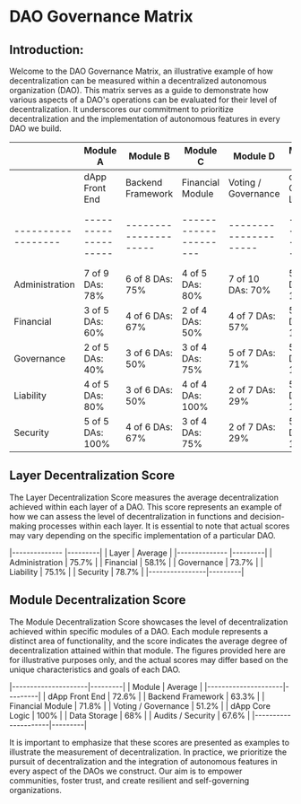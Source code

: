 # DAO Governance Matrix

## Introduction:

Welcome to the DAO Governance Matrix, an illustrative example of how decentralization can be measured within a decentralized autonomous organization (DAO).
This matrix serves as a guide to demonstrate how various aspects of a DAO's operations can be evaluated for their level of decentralization.
It underscores our commitment to prioritize decentralization and the implementation of autonomous features in every DAO we build.


|                  |   Module A         |   Module B          |   Module C          |   Module D          |   Module E         |   Module F          |   Module G           |
|------------------|--------------------|---------------------|---------------------|---------------------|--------------------|---------------------|----------------------|
|                  | dApp Front End     | Backend Framework   | Financial Module    | Voting / Governance | dApp Core Logic    | Data Storage        | Audits / Security    |
|------------------|--------------------|---------------------|---------------------|---------------------|--------------------|---------------------|----------------------|
| Administration   | 7 of 9 DAs: 78%    | 6 of 8 DAs: 75%     | 4 of 5 DAs: 80%     | 7 of 10 DAs: 70%    | 5 of 5 DAs: 100%   | 3 of 5 DAs: 60%     | 2 of 3 DAs: 67%      |
| Financial        | 3 of 5 DAs: 60%    | 4 of 6 DAs: 67%     | 2 of 4 DAs: 50%     | 4 of 7 DAs: 57%     | 5 of 5 DAs: 100%   | 2 of 5 DAs: 40%     | 1 of 3 DAs: 33%      |
| Governance       | 2 of 5 DAs: 40%    | 3 of 6 DAs: 50%     | 3 of 4 DAs: 75%     | 5 of 7 DAs: 71%     | 5 of 5 DAs: 100%   | 4 of 5 DAs: 80%     | 3 of 3 DAs: 100%     |
| Liability        | 4 of 5 DAs: 80%    | 3 of 6 DAs: 50%     | 4 of 4 DAs: 100%    | 2 of 7 DAs: 29%     | 5 of 5 DAs: 100%   | 5 of 5 DAs: 100%    | 2 of 3 DAs: 67%      |
| Security         | 5 of 5 DAs: 100%   | 4 of 6 DAs: 67%     | 3 of 4 DAs: 75%     | 2 of 7 DAs: 29%     | 5 of 5 DAs: 100%   | 4 of 5 DAs: 80%     | 3 of 3 DAs: 100%     |



## Layer Decentralization Score

The Layer Decentralization Score measures the average decentralization achieved within each layer of a DAO. This score represents an example of how we 
can assess the level of decentralization in functions and decision-making processes within each layer. It is essential to note that actual scores may 
vary depending on the specific implementation of a particular DAO.

|--------------  |---------|
|   Layer        | Average |
|--------------  |---------|
| Administration |  75.7%  |
| Financial      |  58.1%  |
| Governance     |  73.7%  |
| Liability      |  75.1%  |
| Security       |  78.7%  |
|----------------|---------|


## Module Decentralization Score

The Module Decentralization Score showcases the level of decentralization achieved within specific modules of a DAO. Each module represents a distinct
area of functionality, and the score indicates the average degree of decentralization attained within that module. The figures provided here are for 
illustrative purposes only, and the actual scores may differ based on the unique characteristics and goals of each DAO.

|---------------------|---------|
|   Module            | Average |
|---------------------|---------|
| dApp Front End      |  72.6%  |
| Backend Framework   |  63.3%  |
| Financial Module    |  71.8%  |
| Voting / Governance |  51.2%  |
| dApp Core Logic     |  100%   |
| Data Storage        |   68%   |
| Audits / Security   |  67.6%  |
|---------------------|---------|

It is important to emphasize that these scores are presented as examples to illustrate the measurement of decentralization. In practice, we prioritize
the pursuit of decentralization and the integration of autonomous features in every aspect of the DAOs we construct. Our aim is to empower communities, 
foster trust, and create resilient and self-governing organizations.

